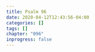 ```yaml
---
title: Psalm 96
date: 2020-04-12T12:43:56-04:00
categories: []
tags: []
chapter: "096"
inprogress: false
---
```


